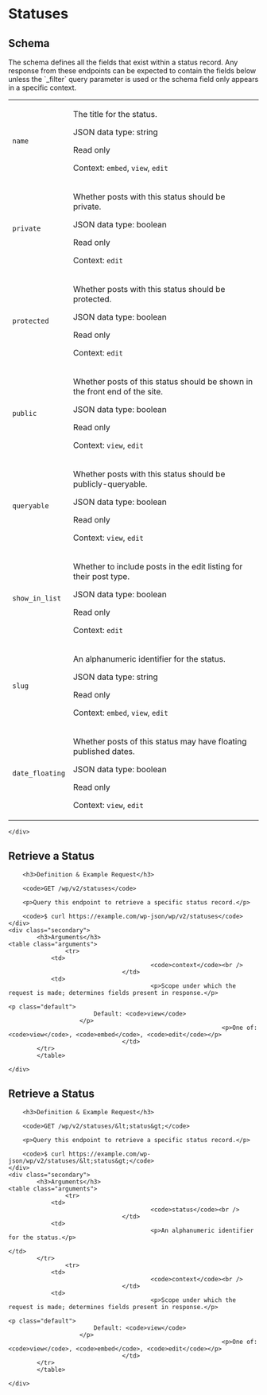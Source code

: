 ---
---

# Statuses

<section class="route">
	<div class="primary">
		<h2>Schema</h2>
<p>The schema defines all the fields that exist within a status record. Any response from these endpoints can be expected to contain the fields below unless the `_filter` query parameter is used or the schema field only appears in a specific context.</p>
<table class="attributes">
			<tr id="schema-name">
			<td>
				<code>name</code>
			</td>
			<td>
				<p>The title for the status.</p>
				<p class="type">
					JSON data type: string				</p>
									<p class="read-only">Read only</p>
								<p class="context">Context: <code>embed</code>, <code>view</code>, <code>edit</code></p>
							</td>
		</tr>
			<tr id="schema-private">
			<td>
				<code>private</code>
			</td>
			<td>
				<p>Whether posts with this status should be private.</p>
				<p class="type">
					JSON data type: boolean				</p>
									<p class="read-only">Read only</p>
								<p class="context">Context: <code>edit</code></p>
							</td>
		</tr>
			<tr id="schema-protected">
			<td>
				<code>protected</code>
			</td>
			<td>
				<p>Whether posts with this status should be protected.</p>
				<p class="type">
					JSON data type: boolean				</p>
									<p class="read-only">Read only</p>
								<p class="context">Context: <code>edit</code></p>
							</td>
		</tr>
			<tr id="schema-public">
			<td>
				<code>public</code>
			</td>
			<td>
				<p>Whether posts of this status should be shown in the front end of the site.</p>
				<p class="type">
					JSON data type: boolean				</p>
									<p class="read-only">Read only</p>
								<p class="context">Context: <code>view</code>, <code>edit</code></p>
							</td>
		</tr>
			<tr id="schema-queryable">
			<td>
				<code>queryable</code>
			</td>
			<td>
				<p>Whether posts with this status should be publicly-queryable.</p>
				<p class="type">
					JSON data type: boolean				</p>
									<p class="read-only">Read only</p>
								<p class="context">Context: <code>view</code>, <code>edit</code></p>
							</td>
		</tr>
			<tr id="schema-show_in_list">
			<td>
				<code>show_in_list</code>
			</td>
			<td>
				<p>Whether to include posts in the edit listing for their post type.</p>
				<p class="type">
					JSON data type: boolean				</p>
									<p class="read-only">Read only</p>
								<p class="context">Context: <code>edit</code></p>
							</td>
		</tr>
			<tr id="schema-slug">
			<td>
				<code>slug</code>
			</td>
			<td>
				<p>An alphanumeric identifier for the status.</p>
				<p class="type">
					JSON data type: string				</p>
									<p class="read-only">Read only</p>
								<p class="context">Context: <code>embed</code>, <code>view</code>, <code>edit</code></p>
							</td>
		</tr>
			<tr id="schema-date_floating">
			<td>
				<code>date_floating</code>
			</td>
			<td>
				<p>Whether posts of this status may have floating published dates.</p>
				<p class="type">
					JSON data type: boolean				</p>
									<p class="read-only">Read only</p>
								<p class="context">Context: <code>view</code>, <code>edit</code></p>
							</td>
		</tr>
	</table>

	</div>
</section>

<div><section class="route">
	<div class="primary">
		<h2>Retrieve a Status</h2>

		<h3>Definition & Example Request</h3>

		<code>GET /wp/v2/statuses</code>

		<p>Query this endpoint to retrieve a specific status record.</p>

		<code>$ curl https://example.com/wp-json/wp/v2/statuses</code>
	</div>
	<div class="secondary">
			<h3>Arguments</h3>
	<table class="arguments">
					<tr>
				<td>
											<code>context</code><br />
									</td>
				<td>
											<p>Scope under which the request is made; determines fields present in response.</p>
																					<p class="default">
							Default: <code>view</code>
						</p>
																<p>One of: <code>view</code>, <code>embed</code>, <code>edit</code></p>
									</td>
			</tr>
			</table>

	</div>
</section>
<section class="route">
	<div class="primary">
		<h2>Retrieve a Status</h2>

		<h3>Definition & Example Request</h3>

		<code>GET /wp/v2/statuses/&lt;status&gt;</code>

		<p>Query this endpoint to retrieve a specific status record.</p>

		<code>$ curl https://example.com/wp-json/wp/v2/statuses/&lt;status&gt;</code>
	</div>
	<div class="secondary">
			<h3>Arguments</h3>
	<table class="arguments">
					<tr>
				<td>
											<code>status</code><br />
									</td>
				<td>
											<p>An alphanumeric identifier for the status.</p>
																								</td>
			</tr>
					<tr>
				<td>
											<code>context</code><br />
									</td>
				<td>
											<p>Scope under which the request is made; determines fields present in response.</p>
																					<p class="default">
							Default: <code>view</code>
						</p>
																<p>One of: <code>view</code>, <code>embed</code>, <code>edit</code></p>
									</td>
			</tr>
			</table>

	</div>
</section>
</div>
